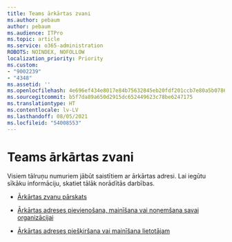 ```yaml
---
title: Teams ārkārtas zvani
ms.author: pebaum
author: pebaum
ms.audience: ITPro
ms.topic: article
ms.service: o365-administration
ROBOTS: NOINDEX, NOFOLLOW
localization_priority: Priority
ms.custom:
- "9002239"
- "4348"
ms.assetid: ''
ms.openlocfilehash: 4e696ef434e8017e84b75632845eb20fdf201ccb7e80a5b07864b8848b891c69
ms.sourcegitcommit: b5f7da89a650d2915dc652449623c78be6247175
ms.translationtype: HT
ms.contentlocale: lv-LV
ms.lasthandoff: 08/05/2021
ms.locfileid: "54008553"
---
```

# <a name="teams-emergency-calling"></a>Teams ārkārtas zvani

Visiem tālruņu numuriem jābūt saistītiem ar ārkārtas adresi. Lai iegūtu sīkāku informāciju, skatiet tālāk norādītās darbības.

- [Ārkārtas zvanu pārskats](https://docs.microsoft.com/MicrosoftTeams/what-are-emergency-locations-addresses-and-call-routing)

- [Ārkārtas adreses pievienošana, mainīšana vai noņemšana savai organizācijai](https://docs.microsoft.com/MicrosoftTeams/add-change-remove-emergency-location-organization)

- [Ārkārtas adreses piešķiršana vai mainīšana lietotājam](https://docs.microsoft.com/MicrosoftTeams/assign-change-emergency-location-user)
